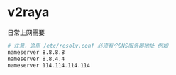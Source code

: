 # v2raya
日常上网需要
```bash
# 注意，这里 /etc/resolv.conf 必须有个DNS服务器地址 例如
nameserver 8.8.8.8
nameserver 8.8.4.4
nameserver 114.114.114.114
```